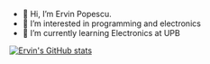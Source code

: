 - 👋 Hi, I’m Ervin Popescu.
- 👀 I’m interested in programming and electronics
- 🌱 I’m currently learning Electronics at UPB

[![Ervin's GitHub stats](https://github-readme-stats.vercel.app/api?username=ervinpopescu&show_icons=true&theme=transparent)](https://github.com/anuraghazra/github-readme-stats)

